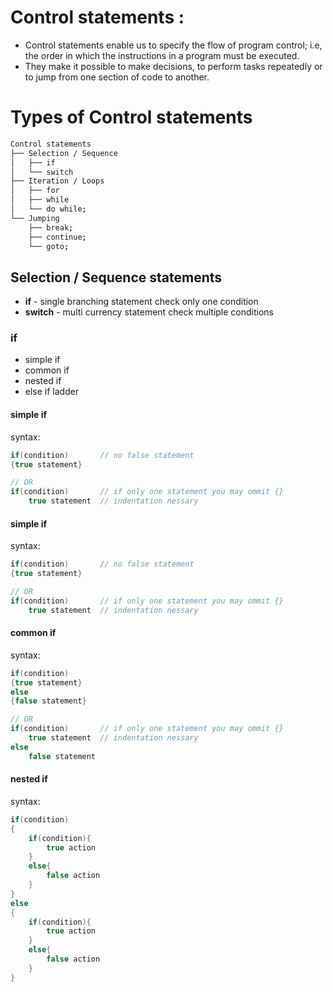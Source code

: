 # Control statements :
- Control statements enable us to specify the flow of program control; i.e, the order in which the instructions in a program must be executed. 
- They make it possible to make decisions, to perform tasks repeatedly or to jump from one section of code to another.

# Types of Control statements

```bash
Control statements
├── Selection / Sequence
│   ├── if
│   └── switch
├── Iteration / Loops
│   ├── for
│   ├── while
│   └── do while;
└── Jumping
    ├── break;
    ├── continue;
    └── goto;
```

## Selection / Sequence statements
- **if** - single branching statement check only one condition
- **switch** - multi currency statement check multiple conditions

### if
- simple if
- common if
- nested if 
- else if ladder

#### simple if
syntax:
```c
if(condition)       // no false statement
{true statement}

// OR
if(condition)       // if only one statement you may ommit {}
    true statement  // indentation nessary

```
#### simple if
syntax:
```c
if(condition)       // no false statement
{true statement}

// OR
if(condition)       // if only one statement you may ommit {}
    true statement  // indentation nessary

```

#### common if
syntax:
```c
if(condition)       
{true statement}
else
{false statement}

// OR
if(condition)       // if only one statement you may ommit {}
    true statement  // indentation nessary
else
    false statement

```
#### nested if
syntax:
```c
if(condition)       
{
    if(condition){
        true action
    }
    else{
        false action
    }
}
else
{
    if(condition){
        true action
    }
    else{
        false action
    }
}

```
